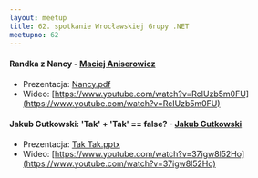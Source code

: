 ```yaml
---
layout: meetup
title: 62. spotkanie Wrocławskiej Grupy .NET
meetupno: 62
---
```


#### Randka z Nancy - [Maciej Aniserowicz](http://maciejaniserowicz.com)
* Prezentacja: [Nancy.pdf](https://raw.githubusercontent.com/wrocnet/wrocnet.github.io/master/_assets/maniserowicz-nancy.pdf)
* Wideo: [https://www.youtube.com/watch?v=RcIUzb5m0FU](https://www.youtube.com/watch?v=RcIUzb5m0FU)

#### Jakub Gutkowski: 'Tak' + 'Tak' == false?  - [Jakub Gutkowski](http://blog.gutek.pl)
* Prezentacja: [Tak Tak.pptx](https://raw.githubusercontent.com/wrocnet/wrocnet.github.io/master/_assets/tak%20tak.pptx)
* Wideo: [https://www.youtube.com/watch?v=37igw8l52Ho](https://www.youtube.com/watch?v=37igw8l52Ho)